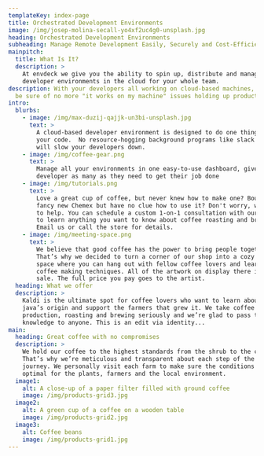 ```yaml
---
templateKey: index-page
title: Orchestrated Development Environments
image: /img/josep-molina-secall-yo4xf2uc4g0-unsplash.jpg
heading: Orchestrated Development Environments
subheading: Manage Remote Development Easily, Securely and Cost-Efficiently
mainpitch:
  title: What Is It?
  description: >
    At envdeck we give you the ability to spin up, distribute and manage
    developer environments in the cloud for your whole team.
description: With your developers all working on cloud-based machines, you can
  be sure of no more "it works on my machine" issues holding up productivity.
intro:
  blurbs:
    - image: /img/max-duzij-qajjk-un3bi-unsplash.jpg
      text: >
        A cloud-based developer environment is designed to do one thing, run
        your code.  No resource-hogging background programs like slack or chrome
        will slow your developers down.
    - image: /img/coffee-gear.png
      text: >
        Manage all your environments in one easy-to-use dashboard, give each
        developer as many as they need to get their job done
    - image: /img/tutorials.png
      text: >
        Love a great cup of coffee, but never knew how to make one? Bought a
        fancy new Chemex but have no clue how to use it? Don't worry, we’re here
        to help. You can schedule a custom 1-on-1 consultation with our baristas
        to learn anything you want to know about coffee roasting and brewing.
        Email us or call the store for details.
    - image: /img/meeting-space.png
      text: >
        We believe that good coffee has the power to bring people together.
        That’s why we decided to turn a corner of our shop into a cozy meeting
        space where you can hang out with fellow coffee lovers and learn about
        coffee making techniques. All of the artwork on display there is for
        sale. The full price you pay goes to the artist.
  heading: What we offer
  description: >
    Kaldi is the ultimate spot for coffee lovers who want to learn about their
    java’s origin and support the farmers that grew it. We take coffee
    production, roasting and brewing seriously and we’re glad to pass that
    knowledge to anyone. This is an edit via identity...
main:
  heading: Great coffee with no compromises
  description: >
    We hold our coffee to the highest standards from the shrub to the cup.
    That’s why we’re meticulous and transparent about each step of the coffee’s
    journey. We personally visit each farm to make sure the conditions are
    optimal for the plants, farmers and the local environment.
  image1:
    alt: A close-up of a paper filter filled with ground coffee
    image: /img/products-grid3.jpg
  image2:
    alt: A green cup of a coffee on a wooden table
    image: /img/products-grid2.jpg
  image3:
    alt: Coffee beans
    image: /img/products-grid1.jpg
---
```

